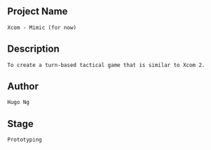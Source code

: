 ## Project Name
    Xcom - Mimic (for now)
## Description
    To create a turn-based tactical game that is similar to Xcom 2.
## Author
    Hugo Ng
## Stage
    Prototyping